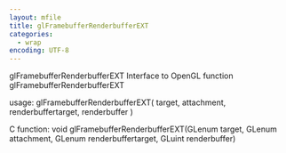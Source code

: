 ```yaml
---
layout: mfile
title: glFramebufferRenderbufferEXT
categories:
  - wrap
encoding: UTF-8
---
```


glFramebufferRenderbufferEXT  Interface to OpenGL function glFramebufferRenderbufferEXT

usage:  glFramebufferRenderbufferEXT( target, attachment, renderbuffertarget, renderbuffer )

C function:  void glFramebufferRenderbufferEXT(GLenum target, GLenum attachment, GLenum renderbuffertarget, GLuint renderbuffer)